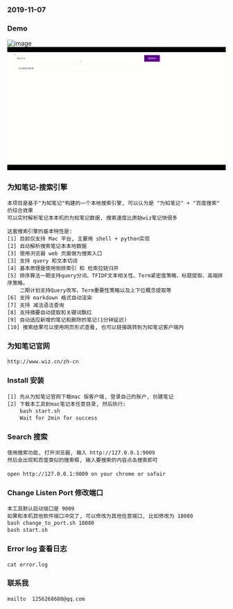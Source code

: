 ### 2019-11-07

### Demo
![image](https://github.com/coolmissmile/wiznote_search_engine/blob/master/wiz_demo.png)
![image](https://github.com/coolmissmile/wiznote_search_engine/blob/master/wiz_demo2.gif)



### 为知笔记-搜索引擎
```
本项目是基于"为知笔记"构建的一个本地搜索引擎, 可以认为是 "为知笔记" + "百度搜索" 的综合效果
可以实时解析笔记本本机的为知笔记数据, 搜索速度比原始wiz笔记快很多
```

```
这套搜索引擎的基本特性是:
[1] 目前仅支持 Mac 平台, 主要用 shell + python实现
[2] 自动解析搜索笔记本本地数据
[3] 使用浏览器 web 页面做为搜索入口
[3] 支持 query 和文本切词
[4] 基本原理是使用倒排索引 和 检索拉链归并
[5] 排序算法一期支持query分词、TFIDF文本相关性、Term紧密度策略、标题提取、高端排序策略。
    二期计划支持Query改写，Term重要性策略以及上下位概念提取等
[6] 支持 markdown 格式自动渲染
[7] 支持 减法语法查询
[8] 支持摘要自动提取和关键词飘红
[9] 自动适应新增的笔记和删除的笔记(1分钟延迟)
[10] 搜索结果可以使用网页形式查看, 也可以链接跳转到为知笔记客户端内
```

### 为知笔记官网
```
http://www.wiz.cn/zh-cn
```

### Install 安装
```
[1] 先从为知笔记官网下载mac 版客户端, 登录自己的账户, 创建笔记
[2] 下载本工具到mac笔记本任意目录, 然后执行:
    bash start.sh
    Wait for 2min for success
```

### Search 搜索
```
使用搜索功能, 打开浏览器, 输入 http://127.0.0.1:9009
然后会出现和百度类似的搜索框, 输入要搜索的内容点击搜索即可

open http://127.0.0.1:9009 on your chrome or safair
```

### Change Listen Port 修改端口
```
本工具默认启动端口是 9009
如果和本机其他软件端口冲突了, 可以修改为其他任意端口, 比如修改为 18080
bash change_to_port.sh 18080
bash start.sh
```

### Error log 查看日志
```
cat error.log
```


### 联系我
```
mailto  1256268688@qq.com
```
